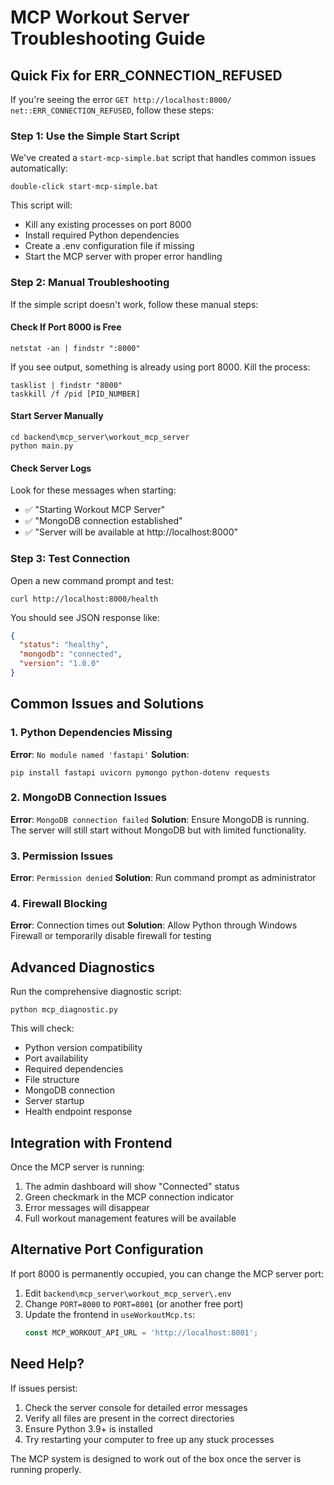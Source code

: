 # MCP Workout Server Troubleshooting Guide

## Quick Fix for ERR_CONNECTION_REFUSED

If you're seeing the error `GET http://localhost:8000/ net::ERR_CONNECTION_REFUSED`, follow these steps:

### Step 1: Use the Simple Start Script

We've created a `start-mcp-simple.bat` script that handles common issues automatically:

```batch
double-click start-mcp-simple.bat
```

This script will:
- Kill any existing processes on port 8000
- Install required Python dependencies
- Create a .env configuration file if missing
- Start the MCP server with proper error handling

### Step 2: Manual Troubleshooting

If the simple script doesn't work, follow these manual steps:

#### Check If Port 8000 is Free
```batch
netstat -an | findstr ":8000"
```

If you see output, something is already using port 8000. Kill the process:
```batch
tasklist | findstr "8000"
taskkill /f /pid [PID_NUMBER]
```

#### Start Server Manually
```batch
cd backend\mcp_server\workout_mcp_server
python main.py
```

#### Check Server Logs
Look for these messages when starting:
- ✅ "Starting Workout MCP Server"
- ✅ "MongoDB connection established"
- ✅ "Server will be available at http://localhost:8000"

### Step 3: Test Connection

Open a new command prompt and test:
```batch
curl http://localhost:8000/health
```

You should see JSON response like:
```json
{
  "status": "healthy",
  "mongodb": "connected",
  "version": "1.0.0"
}
```

## Common Issues and Solutions

### 1. Python Dependencies Missing
**Error**: `No module named 'fastapi'`
**Solution**: 
```batch
pip install fastapi uvicorn pymongo python-dotenv requests
```

### 2. MongoDB Connection Issues
**Error**: `MongoDB connection failed`
**Solution**: Ensure MongoDB is running. The server will still start without MongoDB but with limited functionality.

### 3. Permission Issues
**Error**: `Permission denied`
**Solution**: Run command prompt as administrator

### 4. Firewall Blocking
**Error**: Connection times out
**Solution**: Allow Python through Windows Firewall or temporarily disable firewall for testing

## Advanced Diagnostics

Run the comprehensive diagnostic script:
```batch
python mcp_diagnostic.py
```

This will check:
- Python version compatibility
- Port availability
- Required dependencies
- File structure
- MongoDB connection
- Server startup
- Health endpoint response

## Integration with Frontend

Once the MCP server is running:

1. The admin dashboard will show "Connected" status
2. Green checkmark in the MCP connection indicator
3. Error messages will disappear
4. Full workout management features will be available

## Alternative Port Configuration

If port 8000 is permanently occupied, you can change the MCP server port:

1. Edit `backend\mcp_server\workout_mcp_server\.env`
2. Change `PORT=8000` to `PORT=8001` (or another free port)
3. Update the frontend in `useWorkoutMcp.ts`:
   ```typescript
   const MCP_WORKOUT_API_URL = 'http://localhost:8001';
   ```

## Need Help?

If issues persist:
1. Check the server console for detailed error messages
2. Verify all files are present in the correct directories
3. Ensure Python 3.9+ is installed
4. Try restarting your computer to free up any stuck processes

The MCP system is designed to work out of the box once the server is running properly.
